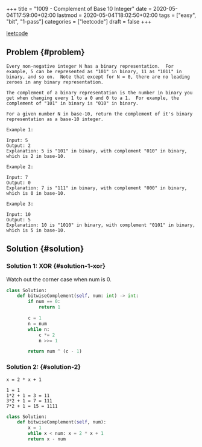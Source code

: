 +++
title = "1009 - Complement of Base 10 Integer"
date = 2020-05-04T17:59:00+02:00
lastmod = 2020-05-04T18:02:50+02:00
tags = ["easy", "bit", "1-pass"]
categories = ["leetcode"]
draft = false
+++

[leetcode](https://leetcode.com/problems/complement-of-base-10-integer/)


## Problem {#problem}

```text
Every non-negative integer N has a binary representation.  For example, 5 can be represented as "101" in binary, 11 as "1011" in binary, and so on.  Note that except for N = 0, there are no leading zeroes in any binary representation.

The complement of a binary representation is the number in binary you get when changing every 1 to a 0 and 0 to a 1.  For example, the complement of "101" in binary is "010" in binary.

For a given number N in base-10, return the complement of it's binary representation as a base-10 integer.

Example 1:

Input: 5
Output: 2
Explanation: 5 is "101" in binary, with complement "010" in binary, which is 2 in base-10.

Example 2:

Input: 7
Output: 0
Explanation: 7 is "111" in binary, with complement "000" in binary, which is 0 in base-10.

Example 3:

Input: 10
Output: 5
Explanation: 10 is "1010" in binary, with complement "0101" in binary, which is 5 in base-10.
```


## Solution {#solution}


### Solution 1: XOR {#solution-1-xor}

Watch out the corner case when num is 0.

```python
class Solution:
    def bitwiseComplement(self, num: int) -> int:
        if num == 0:
            return 1

        c = 1
        n = num
        while n:
            c *= 2
            n >>= 1

        return num ^ (c - 1)
```


### Solution 2: {#solution-2}

`x = 2 * x + 1`

```text
1 = 1
1*2 + 1 = 3 = 11
3*2 + 1 = 7 = 111
7*2 + 1 = 15 = 1111
```

```python
class Solution:
    def bitwiseComplement(self, num):
        x = 1
        while x < num: x = 2 * x + 1
        return x - num
```
